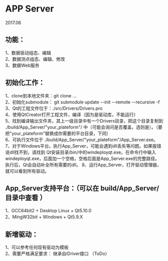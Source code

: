 # APP Server  
2017.06  

## 功能：  

1、数据驱动组态、编辑  
2、数据测点组态、编辑、修改  
3、数据Web服务  

## 初始化工作：  

1、clone到本地文件夹：git clone ...  
2、初始化submodule： git submodule update --init --remote --recursive -f  
3、Qt的工程文件位于：./src/Drivers/Drivers.pro  
4、使用QtCreator打开工程文件，编译（因为是驱动库，不能运行）  
5、找到编译输出文件夹，其上一级目录中有一个Drivers目录，把这个目录复制到 ./build/App_Server/"your_plateform"/ 中（可能会询问是否覆盖，选则是）。（要把"your_plateform"替换成你需要的平台目录，下同）  
6、可执行文件位于 ./build/App_Server/"your_plateform"/App_Server.exe。  
7、对于Windows平台。执行App_Server，可能会遇到dll丢失等问题。如果报错说dll找不到，请找到 Qt安装目录/bin/中的windeployqt.exe。在命令行中输入windeployqt.exe，后面加一个空格，空格后面是App_Server.exe的完整路径。执行后，Qt会自动补全所有需要的dll。
8、运行App_Server，打开驱动管理器，就可以看到所有驱动。   

## App_Server支持平台：（可以在 build/App_Server/ 目录中查看 ）

1、GCC64bit2 + Desktop Linux + Qt5.10.0  
2、MingW32bit + Windows + Qt5.9.X  

## 新增驱动：

1、可以参考任何现有驱动为模板  
2、需要严格满足要求：	继承自iDriver接口 （ToDo）  
